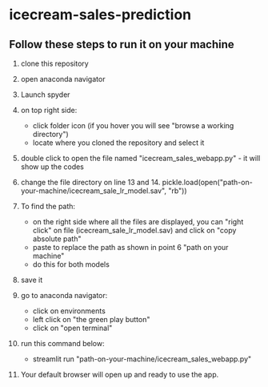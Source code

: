 # icecream-sales-prediction

## Follow these steps to run it on your machine

1. clone this repository
2. open anaconda navigator
3. Launch spyder
4. on top right side:

   - click folder icon (if you hover you will see "browse a working directory")
   - locate where you cloned the repository and select it

5. double click to open the file named "icecream_sales_webapp.py" - it will show up the codes
6. change the file directory on line 13 and 14. pickle.load(open("path-on-your-machine/icecream_sale_lr_model.sav", "rb"))
7. To find the path:

   - on the right side where all the files are displayed, you can "right click" on file (icecream_sale_lr_model.sav) and click on "copy absolute path"
   - paste to replace the path as shown in point 6 "path on your machine"
   - do this for both models

8. save it
9. go to anaconda navigator:

   - click on environments
   - left click on "the green play button"
   - click on "open terminal"

10. run this command below:

    - streamlit run "path-on-your-machine/icecream_sales_webapp.py"

11. Your default browser will open up and ready to use the app.
